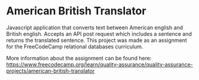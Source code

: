 # American British Translator

Javascript application that converts text between American english and British english. Accepts an API post request which includes a sentence and returns the translated sentence. This project was made as an assignment for the FreeCodeCamp relational databases curriculum.

More information about the assignment can be found here:
https://www.freecodecamp.org/learn/quality-assurance/quality-assurance-projects/american-british-translator
